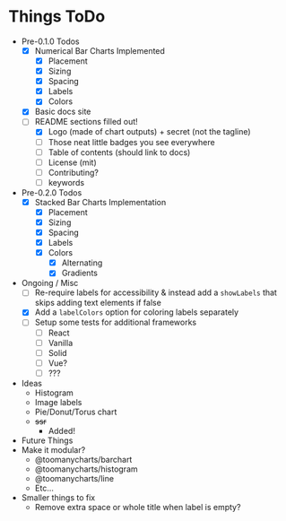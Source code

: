 # Things ToDo

- Pre-0.1.0 Todos
  - [x] Numerical Bar Charts Implemented
    - [x] Placement
    - [x] Sizing
    - [x] Spacing
    - [x] Labels
    - [x] Colors
  - [x] Basic docs site
  - [ ] README sections filled out!
    - [x] Logo (made of chart outputs) + secret (not the tagline)
    - [ ] Those neat little badges you see everywhere
    - [ ] Table of contents (should link to docs)
    - [ ] License (mit)
    - [ ] Contributing?
    - [ ] keywords
- Pre-0.2.0 Todos
  - [x] Stacked Bar Charts Implementation
    - [x] Placement
    - [x] Sizing
    - [x] Spacing
    - [x] Labels
    - [x] Colors
        - [x] Alternating
        - [x] Gradients
- Ongoing / Misc
  - [ ] Re-require labels for accessibility & instead add a `showLabels` that skips adding text elements if false
  - [x] Add a `labelColors` option for coloring labels separately
  - [ ] Setup some tests for additional frameworks
    - [ ] React
    - [ ] Vanilla
    - [ ] Solid
    - [ ] Vue?
    - [ ] ???
- Ideas
  - Histogram
  - Image labels
  - Pie/Donut/Torus chart
  - ~~ssr~~
    - Added!
- Future Things
- Make it modular?
  - @toomanycharts/barchart
  - @toomanycharts/histogram
  - @toomanycharts/line
  - Etc...
- Smaller things to fix
  - Remove extra space or whole title when label is empty?
